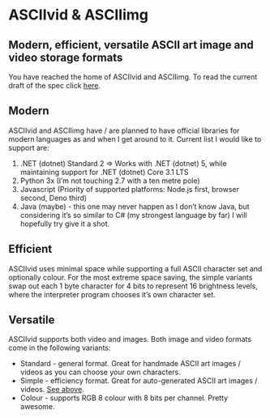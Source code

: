 # ASCIIvid & ASCIIimg

## Modern, efficient, versatile ASCII art image and video storage formats

You have reached the home of ASCIIvid and ASCIIimg. To read the current draft of the spec click [here](https://github.com/cainy-a/ASCIIvid/blob/master/spec.md).

## Modern

ASCIIvid and ASCIIimg have / are planned to have official libraries for modern languages as and when I get around to it. Current list I would like to support are:

1. .NET (dotnet) Standard 2 => Works with .NET (dotnet) 5, while maintaining support for .NET (dotnet) Core 3.1 LTS
2. Python 3x (I’m not touching 2.7 with a ten metre pole)
3. Javascript (Priority of supported platforms: Node.js first, browser second, Deno third)
4. Java (maybe) - this one may never happen as I don’t know Java, but considering it’s so similar to C# (my strongest language by far) I will hopefully try give it a shot.

## Efficient

ASCIIvid uses minimal space while supporting a full ASCII character set and optionally colour. For the most extreme space saving, the simple variants swap out each 1 byte character for 4 bits to represent 16 brightness levels, where the interpreter program chooses it’s own character set.

## Versatile

ASCIIvid supports both video and images. Both image and video formats come in the following variants:

- Standard - general format. Great for handmade ASCII art images / videos as you can choose your own characters.
- Simple - efficiency format. Great for auto-generated ASCII art images / videos. [See above](#efficient).
- Colour - supports RGB 8 colour with 8 bits per channel. Pretty awesome.